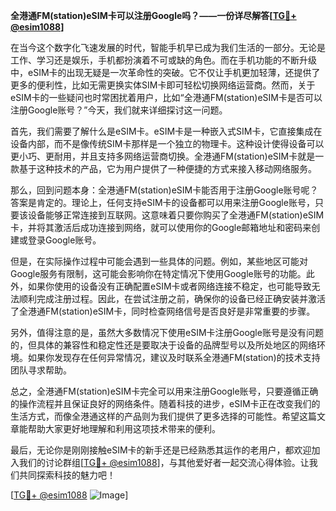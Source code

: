 **全港通FM(station)eSIM卡可以注册Google吗？——一份详尽解答[[TG💪+ @esim1088](https://t.me/s/esim1088)]**

在当今这个数字化飞速发展的时代，智能手机早已成为我们生活的一部分。无论是工作、学习还是娱乐，手机都扮演着不可或缺的角色。而在手机功能的不断升级中，eSIM卡的出现无疑是一次革命性的突破。它不仅让手机更加轻薄，还提供了更多的便利性，比如无需更换实体SIM卡即可轻松切换网络运营商。然而，关于eSIM卡的一些疑问也时常困扰着用户，比如“全港通FM(station)eSIM卡是否可以注册Google账号？”今天，我们就来详细探讨这一问题。

首先，我们需要了解什么是eSIM卡。eSIM卡是一种嵌入式SIM卡，它直接集成在设备内部，而不是像传统SIM卡那样是一个独立的物理卡。这种设计使得设备可以更小巧、更耐用，并且支持多网络运营商切换。全港通FM(station)eSIM卡就是一款基于这种技术的产品，它为用户提供了一种便捷的方式来接入移动网络服务。

那么，回到问题本身：全港通FM(station)eSIM卡能否用于注册Google账号呢？答案是肯定的。理论上，任何支持eSIM卡的设备都可以用来注册Google账号，只要该设备能够正常连接到互联网。这意味着只要你购买了全港通FM(station)eSIM卡，并将其激活后成功连接到网络，就可以使用你的Google邮箱地址和密码来创建或登录Google账号。

但是，在实际操作过程中可能会遇到一些具体的问题。例如，某些地区可能对Google服务有限制，这可能会影响你在特定情况下使用Google账号的功能。此外，如果你使用的设备没有正确配置eSIM卡或者网络连接不稳定，也可能导致无法顺利完成注册过程。因此，在尝试注册之前，确保你的设备已经正确安装并激活了全港通FM(station)eSIM卡，同时检查网络信号是否良好是非常重要的步骤。

另外，值得注意的是，虽然大多数情况下使用eSIM卡注册Google账号是没有问题的，但具体的兼容性和稳定性还是要取决于设备的品牌型号以及所处地区的网络环境。如果你发现存在任何异常情况，建议及时联系全港通FM(station)的技术支持团队寻求帮助。

总之，全港通FM(station)eSIM卡完全可以用来注册Google账号，只要遵循正确的操作流程并且保证良好的网络条件。随着科技的进步，eSIM卡正在改变我们的生活方式，而像全港通这样的产品则为我们提供了更多选择的可能性。希望这篇文章能帮助大家更好地理解和利用这项技术带来的便利。

最后，无论你是刚刚接触eSIM卡的新手还是已经熟悉其运作的老用户，都欢迎加入我们的讨论群组[[TG💪+ @esim1088](https://t.me/s/esim1088)]，与其他爱好者一起交流心得体验。让我们共同探索科技的魅力吧！

[[TG💪+ @esim1088](https://t.me/s/esim1088) ![Image](https://i.postimg.cc/4NQfJmqS/Snipaste-2025-05-13-00-14-12.png)]